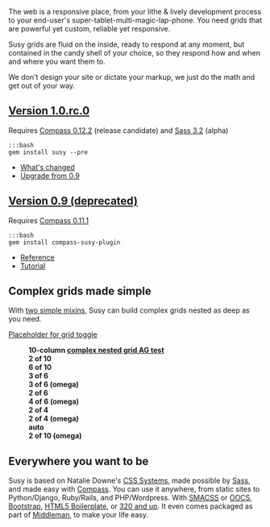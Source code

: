 The web is a responsive place, 
from your lithe & lively development process 
to your end-user's super-tablet-multi-magic-lap-phone. 
You need grids that are powerful yet custom, 
reliable yet responsive.

Susy grids are fluid on the inside, 
ready to respond at any moment, 
but contained in the candy shell of your choice, 
so they respond how and when and where you want them to.

We don't design your site or dictate your markup,
we just do the math and get out of your way.

## [Version 1.0.rc.0](https://rubygems.org/gems/susy)
Requires [Compass 0.12.2][compass gem] (release candidate)
and [Sass 3.2][sass gem] (alpha)

    :::bash
    gem install susy --pre

- [What's changed](https://github.com/ericam/susy/blob/master/CHANGELOG.mkdn)
- [Upgrade from 0.9](https://github.com/ericam/susy/blob/master/CHANGELOG.mkdn#v10alpha0-may-7-2012)

## [Version 0.9 (deprecated)](https://rubygems.org/gems/compass-susy-plugin)

Requires [Compass 0.11.1][compass gem]
    
    :::bash
    gem install compass-susy-plugin
- [Reference](https://github.com/ericam/susy/blob/d5b2c7e3f2505a1063977d474379380c695da8f8/docs/tutorial.rst#building-a-grid-with-susy)
- [Tutorial](https://github.com/ericam/susy/blob/d5b2c7e3f2505a1063977d474379380c695da8f8/docs/tutorial.rst)

[compass gem]: https://rubygems.org/gems/compass
[sass gem]: https://rubygems.org/gems/sass

## Complex grids made simple

With [two simple mixins](http://localhost:8000/guides/reference/#ref-basic-mixins), 
Susy can build complex grids nested as deep as you need.

[Placeholder for grid toggle](#grid-body)

<!-- 
  START DEMO.
  This is ugly markup, but you can do better.
-->
<figure class="ag-test">
  <figcaption>
    <b>10-column <a href="http://oocss.org/grids_docs.html">complex nested grid AG test</a></b>
  </figcaption>
  <div class="ag1"><b>2 of 10</b></div>
  <div class="ag2">
    <b>6 of 10</b>
    <div class="ag3"><b>3 of 6</b></div>
    <div class="ag4"><b>3 of 6 (omega)</b></div>
    <div class="ag5"><b>2 of 6</b></div>
    <div class="ag6">
      <b>4 of 6 (omega)</b>
      <div class="ag7"><b>2 of 4</b></div>
      <div class="ag8"><b>2 of 4 (omega)</b></div>
      <div class="ag9"><b>auto</b></div>
    </div>
  </div>
  <div class="ag10"><b>2 of 10 (omega)</b></div>
</figure>

<!-- END DEMO -->

## Everywhere you want to be

Susy is based on Natalie Downe's [CSS Systems][sys], 
made possible by [Sass][sass], and made easy with [Compass][compass]. 
You can use it anywhere,
from static sites to Python/Django, Ruby/Rails, and PHP/Wordpress. 
With [SMACSS][smacss] or [OOCS][oocss], [Bootstrap][bs], 
[HTML5 Boilerplate][html5bp], or [320 and up][320]. 
It even comes packaged as part of [Middleman][mm], to make your life easy.

[sys]: http://www.slideshare.net/nataliedowne/css-systems-presentation
[sass]: http://www.sass-lang.com/
[compass]: http://www.compass-style.org/
[smacss]: http://www.smacss.com/
[oocss]: http://www.oocss.org/
[bs]: http://twitter.github.com/bootstrap/
[html5bp]: http://www.html5boilerplate.com/
[320]: http://stuffandnonsense.co.uk/projects/320andup/
[mm]: http://www.middlemanapp.com/